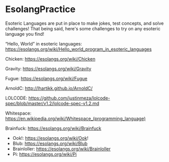 # EsolangPractice

Esoteric Languages are put in place to make jokes, test concepts, and solve challenges! That being said, here's some challenges to try on any esoteric language you find!

“Hello, World” in esoteric languages: https://esolangs.org/wiki/Hello_world_program_in_esoteric_languages

Chicken: https://esolangs.org/wiki/Chicken

Gravity: https://esolangs.org/wiki/Gravity

Fugue: https://esolangs.org/wiki/Fugue

ArnoldC: http://lhartikk.github.io/ArnoldC/

LOLCODE: https://github.com/justinmeza/lolcode-spec/blob/master/v1.2/lolcode-spec-v1.2.md

Whitespace: https://en.wikipedia.org/wiki/Whitespace_(programming_language)

Brainfuck: https://esolangs.org/wiki/Brainfuck
- Ook!: https://esolangs.org/wiki/Ook!
- Blub: https://esolangs.org/wiki/Blub
- Brainloller: https://esolangs.org/wiki/Brainloller
- Pi: https://esolangs.org/wiki/Pi
